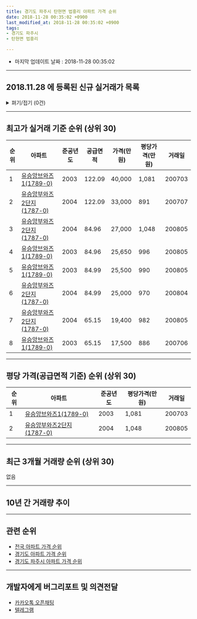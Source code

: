```yaml
---
title: 경기도 파주시 탄현면 법흥리 아파트 가격 순위
date: 2018-11-28 00:35:02 +0900
last_modified_at: 2018-11-28 00:35:02 +0900
tags:
- 경기도 파주시
- 탄현면 법흥리

---
```


* 마지막 업데이트 날짜 : 2018-11-28 00:35:02

---

## 2018.11.28 에 등록된 신규 실거래가 목록

<details>
<summary>펴기/접기 (0건)</summary>
<div markdown="1">

|아파트|준공년도|공급면적|가격(만원)|평당가격(만원)|거래일|
|---|---|---|---|---|---|
|없음||||||


</div>
</details>

---

## 최고가 실거래 기준 순위 (상위 30)


|순위|아파트|준공년도|공급면적|가격(만원)|평당가격(만원)|거래일|
|---|---|---|---|---|---|---|
|1|[유승앙브와즈1(1789-0)](https://search.naver.com/search.naver?query=%EA%B2%BD%EA%B8%B0%EB%8F%84+%ED%8C%8C%EC%A3%BC%EC%8B%9C+%ED%83%84%ED%98%84%EB%A9%B4+%EB%B2%95%ED%9D%A5%EB%A6%AC+%EC%9C%A0%EC%8A%B9%EC%95%99%EB%B8%8C%EC%99%80%EC%A6%881%281789-0%29)|2003|122.09|40,000|1,081|200703|
|2|[유승앙부와즈2단지(1787-0)](https://search.naver.com/search.naver?query=%EA%B2%BD%EA%B8%B0%EB%8F%84+%ED%8C%8C%EC%A3%BC%EC%8B%9C+%ED%83%84%ED%98%84%EB%A9%B4+%EB%B2%95%ED%9D%A5%EB%A6%AC+%EC%9C%A0%EC%8A%B9%EC%95%99%EB%B6%80%EC%99%80%EC%A6%882%EB%8B%A8%EC%A7%80%281787-0%29)|2004|122.09|33,000|891|200707|
|3|[유승앙부와즈2단지(1787-0)](https://search.naver.com/search.naver?query=%EA%B2%BD%EA%B8%B0%EB%8F%84+%ED%8C%8C%EC%A3%BC%EC%8B%9C+%ED%83%84%ED%98%84%EB%A9%B4+%EB%B2%95%ED%9D%A5%EB%A6%AC+%EC%9C%A0%EC%8A%B9%EC%95%99%EB%B6%80%EC%99%80%EC%A6%882%EB%8B%A8%EC%A7%80%281787-0%29)|2004|84.96|27,000|1,048|200805|
|4|[유승앙브와즈1(1789-0)](https://search.naver.com/search.naver?query=%EA%B2%BD%EA%B8%B0%EB%8F%84+%ED%8C%8C%EC%A3%BC%EC%8B%9C+%ED%83%84%ED%98%84%EB%A9%B4+%EB%B2%95%ED%9D%A5%EB%A6%AC+%EC%9C%A0%EC%8A%B9%EC%95%99%EB%B8%8C%EC%99%80%EC%A6%881%281789-0%29)|2003|84.96|25,650|996|200805|
|5|[유승앙브와즈1(1789-0)](https://search.naver.com/search.naver?query=%EA%B2%BD%EA%B8%B0%EB%8F%84+%ED%8C%8C%EC%A3%BC%EC%8B%9C+%ED%83%84%ED%98%84%EB%A9%B4+%EB%B2%95%ED%9D%A5%EB%A6%AC+%EC%9C%A0%EC%8A%B9%EC%95%99%EB%B8%8C%EC%99%80%EC%A6%881%281789-0%29)|2003|84.99|25,500|990|200805|
|6|[유승앙부와즈2단지(1787-0)](https://search.naver.com/search.naver?query=%EA%B2%BD%EA%B8%B0%EB%8F%84+%ED%8C%8C%EC%A3%BC%EC%8B%9C+%ED%83%84%ED%98%84%EB%A9%B4+%EB%B2%95%ED%9D%A5%EB%A6%AC+%EC%9C%A0%EC%8A%B9%EC%95%99%EB%B6%80%EC%99%80%EC%A6%882%EB%8B%A8%EC%A7%80%281787-0%29)|2004|84.99|25,000|970|200804|
|7|[유승앙부와즈2단지(1787-0)](https://search.naver.com/search.naver?query=%EA%B2%BD%EA%B8%B0%EB%8F%84+%ED%8C%8C%EC%A3%BC%EC%8B%9C+%ED%83%84%ED%98%84%EB%A9%B4+%EB%B2%95%ED%9D%A5%EB%A6%AC+%EC%9C%A0%EC%8A%B9%EC%95%99%EB%B6%80%EC%99%80%EC%A6%882%EB%8B%A8%EC%A7%80%281787-0%29)|2004|65.15|19,400|982|200805|
|8|[유승앙브와즈1(1789-0)](https://search.naver.com/search.naver?query=%EA%B2%BD%EA%B8%B0%EB%8F%84+%ED%8C%8C%EC%A3%BC%EC%8B%9C+%ED%83%84%ED%98%84%EB%A9%B4+%EB%B2%95%ED%9D%A5%EB%A6%AC+%EC%9C%A0%EC%8A%B9%EC%95%99%EB%B8%8C%EC%99%80%EC%A6%881%281789-0%29)|2003|65.15|17,500|886|200706|


---

## 평당 가격(공급면적 기준) 순위 (상위 30)


|순위|아파트|준공년도|평당가격(만원)|거래일|
|---|---|---|---|---|
|1|[유승앙브와즈1(1789-0)](https://search.naver.com/search.naver?query=%EA%B2%BD%EA%B8%B0%EB%8F%84+%ED%8C%8C%EC%A3%BC%EC%8B%9C+%ED%83%84%ED%98%84%EB%A9%B4+%EB%B2%95%ED%9D%A5%EB%A6%AC+%EC%9C%A0%EC%8A%B9%EC%95%99%EB%B8%8C%EC%99%80%EC%A6%881%281789-0%29)|2003|1,081|200703|
|2|[유승앙부와즈2단지(1787-0)](https://search.naver.com/search.naver?query=%EA%B2%BD%EA%B8%B0%EB%8F%84+%ED%8C%8C%EC%A3%BC%EC%8B%9C+%ED%83%84%ED%98%84%EB%A9%B4+%EB%B2%95%ED%9D%A5%EB%A6%AC+%EC%9C%A0%EC%8A%B9%EC%95%99%EB%B6%80%EC%99%80%EC%A6%882%EB%8B%A8%EC%A7%80%281787-0%29)|2004|1,048|200805|


---

## 최근 3개월 거래량 순위 (상위 30)

없음

---

## 10년 간 거래량 추이


<div style="width:100%;">
    <canvas id="deal_progress" height="250"></canvas>
</div>

<script>
new Chart(document.getElementById("deal_progress"), {
    type: 'line',
    data: {
        labels: ['200811','200812','200901','200902','200903','200904','200905','200906','200907','200908','200909','200910','200911','200912','201001','201002','201003','201004','201005','201006','201007','201008','201009','201010','201011','201012','201101','201102','201103','201104','201105','201106','201107','201108','201109','201110','201111','201112','201201','201202','201203','201204','201205','201206','201207','201208','201209','201210','201211','201212','201301','201302','201303','201304','201305','201306','201307','201308','201309','201310','201311','201312','201401','201402','201403','201404','201405','201406','201407','201408','201409','201410','201411','201412','201501','201502','201503','201504','201505','201506','201507','201508','201509','201510','201511','201512','201601','201602','201603','201604','201605','201606','201607','201608','201609','201610','201611','201612','201701','201702','201703','201704','201705','201706','201707','201708','201709','201710','201711','201712','201801','201802','201803','201804','201805','201806','201807','201808','201809','201810','201811'],
        datasets: [{
            label: '실거래 수',
            pointRadius: 1,
            data: [0, 0, 0, 0, 0, 0, 0, 0, 0, 0, 0, 0, 0, 0, 0, 0, 0, 0, 0, 0, 0, 0, 0, 0, 0, 0, 0, 0, 0, 0, 0, 0, 0, 0, 0, 0, 0, 0, 0, 0, 0, 0, 0, 0, 1, 0, 1, 0, 0, 0, 0, 0, 0, 1, 1, 1, 0, 0, 0, 0, 0, 0, 0, 0, 0, 0, 0, 0, 0, 0, 0, 0, 0, 0, 0, 0, 0, 0, 0, 0, 0, 0, 0, 1, 0, 0, 0, 0, 1, 1, 0, 0, 0, 0, 0, 0, 0, 0, 0, 0, 0, 0, 0, 0, 1, 0, 0, 0, 0, 0, 0, 1, 0, 0, 0, 0, 0, 0, 0, 0, 0],
            borderColor: "rgba(255, 201, 14, 1)",
            backgroundColor: "rgba(255, 201, 14, 0.5)",
            fill: true,
        }]
    },
    options: {
        responsive: true,
        title: {
            display: true,
            text: '10년간 거래량 추이'
        },
        tooltips: {
            mode: 'index',
            intersect: false,
        },
        hover: {
            mode: 'nearest',
            intersect: true
        },
        scales: {
            xAxes: [{
                display: true,
                scaleLabel: {
                    display: true,
                    labelString: '년/월'
                }
            }],
            yAxes: [{
                display: true,
                ticks: {
                    suggestedMin: 0,
                },
                scaleLabel: {
                    display: true,
                    labelString: '실거래 수'
                }
            }]
        }
    }
});

</script>


---

## 관련 순위

- [전국 아파트 가격 순위](https://inasie.github.io/apt-ranking/전국)
- [경기도 아파트 가격 순위](https://inasie.github.io/apt-ranking/경기도)
- [경기도 파주시 아파트 가격 순위](https://inasie.github.io/apt-ranking/경기도-파주시)


---

## 개발자에게 버그리포트 및 의견전달

- [카카오톡 오픈채팅](https://open.kakao.com/o/gLJUAP4)
- [텔레그램](https://t.me/inasie)

